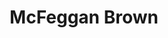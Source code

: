 ---
metadata:
    description: 'Web design case study by Ed Franks for McFeggan Brown. A company specialising in office refurb designs and fit outs'
    keywords: 'Design, Graphics, Website, Case Study, Web design, Social Marketing, UI, UX, Case Study'
body_classes: "project-page"
template: mcfeggan-brown
title: McFeggan Brown
vert_text: Web Design
details:
    -
        client: McFeggan Brown
        role: "Design, Development"
        year: "2017"
        url: "http://www.mcfegganbrown.co.uk/"
background: bg-bw.jpg
main_img: main.jpg
laptop_img: laptop.png
intro_title: Office fit out and refurb specialist.
intro_text: McFeggan Brown had an old, non-responsive site that they were unable to edit. So I designed them a new responsive site that fitted in with their rebrand and showed them as an innovative and creative company.
inner_bgtext_1: About
inner_label_1: About Us
inner_bgtext_2: Case Studies
inner_label_2: Case Study Tiles
heading_font: Poppins
body_font: Karla
---